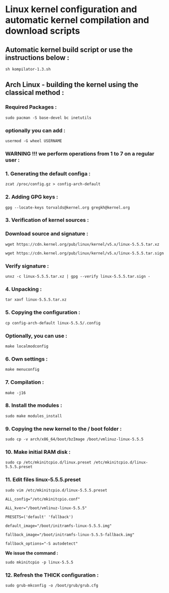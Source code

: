 
# Linux kernel configuration and automatic kernel compilation and download scripts
## Automatic kernel build script or use the instructions below :
`sh kompilator-1.3.sh`
## Arch Linux - building the kernel using the classical method :
### Required Packages :
`sudo pacman -S base-devel bc inetutils`
### optionally you can add :
`usermod -G wheel USERNAME`
### WARNING !!! we perform operations from 1 to 7 on a regular user :
### 1. Generating the default configa :
 `zcat /proc/config.gz > config-arch-default`
### 2. Adding GPG keys :
 `gpg --locate-keys torvalds@kernel.org gregkh@kernel.org`
### 3. Verification of kernel sources :
### Download source and signature :
 `wget https://cdn.kernel.org/pub/linux/kernel/v5.x/linux-5.5.5.tar.xz`

 `wget https://cdn.kernel.org/pub/linux/kernel/v5.x/linux-5.5.5.tar.sign`
### Verify signature :
 `unxz -c linux-5.5.5.tar.xz | gpg --verify linux-5.5.5.tar.sign -`
### 4. Unpacking :
 `tar xavf linux-5.5.5.tar.xz`
### 5. Copying the configuration :
 `cp config-arch-default linux-5.5.5/.config`
### Optionally, you can use :
 `make localmodconfig`
### 6. Own settings :
 `make menuconfig`
### 7. Compilation :
 `make -j16`
### 8. Install the modules :
 `sudo make modules_install`
### 9. Copying the new kernel to the / boot folder :
 `sudo cp -v arch/x86_64/boot/bzImage /boot/vmlinuz-linux-5.5.5`
### 10. Make initial RAM disk :
 `sudo cp /etc/mkinitcpio.d/linux.preset /etc/mkinitcpio.d/linux-5.5.5.preset`
### 11. Edit files linux-5.5.5.preset
 `sudo vim /etc/mkinitcpio.d/linux-5.5.5.preset`

 ```
 ALL_config="/etc/mkinitcpio.conf"

 ALL_kver="/boot/vmlinuz-linux-5.5.5"

 PRESETS=('default' 'fallback')

 default_image="/boot/initramfs-linux-5.5.5.img"

 fallback_image="/boot/initramfs-linux-5.5.5-fallback.img"

 fallback_options="-S autodetect"
 ```

**We issue the command :**

 `sudo mkinitcpio -p linux-5.5.5`

### 12. Refresh the THICK configuration :
 `sudo grub-mkconfig -o /boot/grub/grub.cfg`

